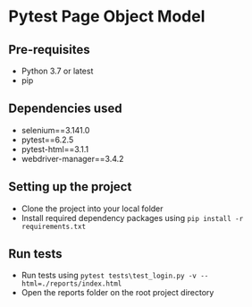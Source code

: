 # Pytest Page Object Model

## Pre-requisites
* Python 3.7 or latest
* pip

## Dependencies used
* selenium==3.141.0
* pytest==6.2.5
* pytest-html==3.1.1
* webdriver-manager==3.4.2

## Setting up the project
* Clone the project into your local folder
* Install required dependency packages using `pip install -r requirements.txt`

## Run tests
* Run tests using `pytest tests\test_login.py -v --html=./reports/index.html`
* Open the reports folder on the root project directory